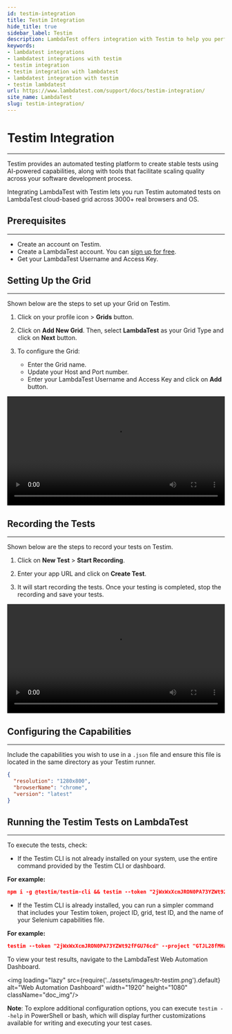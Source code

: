 ```yaml
---
id: testim-integration
title: Testim Integration
hide_title: true
sidebar_label: Testim
description: LambdaTest offers integration with Testim to help you perform automated browser testing on 3000+ real browsers and OS.
keywords:
- lambdatest integrations
- lambdatest integrations with testim
- testim integration
- testim integration with lambdatest
- lambdatest integration with testim
- testim lambdatest
url: https://www.lambdatest.com/support/docs/testim-integration/
site_name: LambdaTest
slug: testim-integration/
---
```


<script type="application/ld+json"
      dangerouslySetInnerHTML={{ __html: JSON.stringify({
       "@context": "https://schema.org",
        "@type": "BreadcrumbList",
        "itemListElement": [{
          "@type": "ListItem",
          "position": 1,
          "name": "LambdaTest",
          "item": "https://www.lambdatest.com"
        },{
          "@type": "ListItem",
          "position": 2,
          "name": "Support",
          "item": "https://www.lambdatest.com/support/docs/"
        },{
          "@type": "ListItem",
          "position": 3,
          "name": "Testim Integration",
          "item": "https://www.lambdatest.com/support/docs/testim-integration/"
        }]
      })
    }}
></script>

# Testim Integration
***

Testim provides an automated testing platform to create stable tests using AI-powered capabilities, along with tools that facilitate scaling quality across your software development process.

Integrating LambdaTest with Testim lets you run Testim automated tests on LambdaTest cloud-based grid across 3000+ real browsers and OS.

## Prerequisites
---

- Create an account on Testim.
- Create a LambdaTest account. You can [sign up for free](https://accounts.lambdatest.com/dashboard).
- Get your LambdaTest Username and Access Key.

## Setting Up the Grid
---

Shown below are the steps to set up your Grid on Testim.

1. Click on your profile icon > **Grids** button.

2. Click on **Add New Grid**. Then, select **LambdaTest** as your Grid Type and click on **Next** button.

3. To configure the Grid:
    - Enter the Grid name.
    - Update your Host and Port number.
    - Enter your LambdaTest Username and Access Key and click on **Add** button.

<video class="right-side" width="100%" controls id="vid">
<source src= {require('../assets/videos/hyperexecute/integration/products/testim/grid-setup.mp4').default} type="video/mp4" />
</video>

## Recording the Tests
---

Shown below are the steps to record your tests on Testim.

1. Click on **New Test** > **Start Recording**.

2. Enter your app URL and click on **Create Test**.

3. It will start recording the tests. Once your testing is completed, stop the recording and save your tests.

<video class="right-side" width="100%" controls id="vid">
<source src= {require('../assets/videos/hyperexecute/integration/products/testim/test-record.mp4').default} type="video/mp4" />
</video>

## Configuring the Capabilities
---

Include the capabilities you wish to use in a `.json` file and ensure this file is located in the same directory as your Testim runner.

```json
{
  "resolution": "1280x800",
  "browserName": "chrome",
  "version": "latest"
}
```

## Running the Testim Tests on LambdaTest
---

To execute the tests, check:

* If the Testim CLI is not already installed on your system, use the entire command provided by the Testim CLI or dashboard. 

**For example:**
```json
npm i -g @testim/testim-cli && testim --token "2jWxWxXcmJRON0PA73YZWt92fFGU76cd" --project "GTJL28fMHad" --grid "LAMBDA-TEST" --test-id "2u8QnIm454" --selenium-caps-file "local.json"
```

* If the Testim CLI is already installed, you can run a simpler command that includes your Testim token, project ID, grid, test ID, and the name of your Selenium capabilities file.

**For example:**

```json
testim --token "2jWxWxXcmJRON0PA73YZWt92fFGU76cd" --project "GTJL28fMHad" --grid "LAMBDA-TEST" --test-id "2u8QnIm454" --selenium-caps-file "local.json"
```

To view your test results, navigate to the LambdaTest Web Automation Dashboard.

<img loading="lazy" src={require('../assets/images/tr-testim.png').default} alt="Web Automation Dashboard" width="1920" height="1080" className="doc_img"/>


>
**Note**: To explore additional configuration options, you can execute `testim --help` in PowerShell or bash, which will display further customizations available for writing and executing your test cases.
